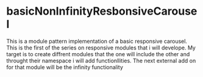 basicNonInfinityResbonsiveCarousel
==================================
This is a module pattern implementation of a basic responsive carousel.
This is the first of the series on responsive modules that i will develope.
My target is to create diffrent modules that the one will include the other and throught their  namespace  i will add functionllities.
The next external  add on for that module will be the infinity functionality
